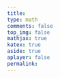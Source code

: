 ```yaml
---
title:  
type: math  
comments: false  
top_img: false  
mathjax: true  
katex: true  
aside: true  
aplayer: false  
permalink:  
---
```

